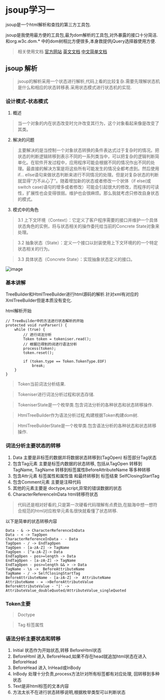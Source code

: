 # jsoup学习一
jsoup是一个html解析和查找的第三方工具包.

jsoup是我使用最方便的工具包,最为dom解析的工具包,对外暴露的接口十分简洁.和org.w3c.dom.* 中的dom树相比方便很多,本身救提供jQuery选择器使用方便.

> 相关使用文档
[官方网站](https://jsoup.org/)
[英文文档](https://jsoup.org/cookbook/)
[中文简单文档](http://www.open-open.com/jsoup/)


##  jsoup 解析
> jsoup的解析采用一个状态进行解析,代码上看的比较复杂.需要先理解状态机是什么和相应的状态转移表.采用状态模式进行状态机的实现.

### 设计模式-状态模式

1. 概述
> 当一个对象的内在状态改变时允许改变其行为，这个对象看起来像是改变了其类。
2. 解决的问题
> 主要解决的是当控制一个对象状态转换的条件表达式过于复杂时的情况。把状态的判断逻辑转移到表示不同的一系列类当中，可以把复杂的逻辑判断简单化。在软件开发过程中，应用程序可能会根据不同的情况作出不同的处理。最直接的解决方案是将这些所有可能发生的情况全都考虑到。然后使用if... ellse语句来做状态判断来进行不同情况的处理。但是对复杂状态的判断就显得“力不从心了”。随着增加新的状态或者修改一个状体（if else(或switch case)语句的增多或者修改）可能会引起很大的修改，而程序的可读性，扩展性也会变得很弱。维护也会很麻烦。那么我就考虑只修改自身状态的模式。
3. 模式中的角色
>3.1 上下文环境（Context）：它定义了客户程序需要的接口并维护一个具体状态角色的实例，将与状态相关的操作委托给当前的Concrete State对象来处理。

> 3.2 抽象状态（State）：定义一个接口以封装使用上下文环境的的一个特定状态相关的行为。

> 3.3 具体状态（Concrete State）：实现抽象状态定义的接口。

![image](http://my.csdn.net/uploads/201205/11/1336719144_5496.jpg)


### 基本讲解

TreeBuilder和HtmlTreeBuilder进行html源码的解析.针对xml有对应的XmlTreeBuilder但是本质没有变化.

html解析开始
```
// TreeBuilder中的方法进行状态解析的开始
protected void runParser() {
    while (true) {
        // 进行词法分析
        Token token = tokeniser.read();
        // 根据已得到的词进行语法分析
        process(token);
        token.reset();

        if (token.type == Token.TokenType.EOF)
            break;
    }
}
```
> Token当前词法分析结果.

> Tokeniser进行词法分析过程和状态存储.

> TokeniserState是一个枚举类.包含词法分析的各种状态和状态转移操作.

> HtmlTreeBuilder作为语法分析过程,构建根据Token构建dom树.

> HtmlTreeBuilderState是一个枚举类.包含语法分析的各种状态和状态转移操作.

### 词法分析主要状态的转移
1. Data 主要是非标签的数据并将数据状态转移到(TagOpen) 标签部分Tag状态
2. 包含Tag元素 主要是标签内数据的状态转移, 包括从TagOpen 转移到 TagName, TagName 转移到标签属性BeforeAttributeName 等多种转移
3. 包含Attr元素 标签属性和属性值 和最终转移到 标签结束 SelfClosingStartTag
4. 包含Comment元素 主要是注释代码
5. 其他的元素主要是 doctype,script,异常的错误数据的状态
6. CharacterReferenceInData html转移符状态
> 代码还是相对好看的,只是第一次硬看代码理解有点费劲,在脑海中想一想符合规范的html对应枚举元素名很快就看懂了状态转移.

以下是简单的状态转移内容
```
Data - & -> CharacterReferenceInData
Data - < -> TagOpen
CharacterReferenceInData - - Data
TagOpen - / -> EndTagOpen
TagOpen - [a-zA-Z] -> TagName
TagOpen - [^a-zA-Z]-> Data
EndTagOpen - pos>=length -> Data
EndTagOpen - [a-zA-Z] -> TagName
EndTagOpen - pos>=length && > -> Data
TagName - \s ->  BeforeAttributeName
TagName - / -> SelfClosingStartTag
BeforeAttributeName - [a-zA-Z] ->  AttributeName
AttributeName - = ->BeforeAttributeValue
BeforeAttributeValue - "|' -> AttributeValue_doubleQuoted/AttributeValue_singleQuoted
```

### Token主要
> Doctype 

> Tag 标签属性

### 语法分析主要状态和转移

1. Initial 状态作为开始状态,转移 BeforeHtml状态
2. BeforeHtml 进入 BeforeHead,如果不存在head就追加html状态在进入BeforeHead
3. BeforeHead 进入 InHead或InBody
4. InBody 处理十分负责,process方法针对所有标签都有对应处理, 回转移到多种状态
5. Text是非html标签的文本内容
5. 方法太长不在进行状态转移说明,根据枚举类型可以判断状态